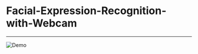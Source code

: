 # Facial-Expression-Recognition-with-Webcam
---
![Demo](https://user-images.githubusercontent.com/42949071/65071574-c0d53c80-d997-11e9-88a3-10aa123f33a8.jpg)
